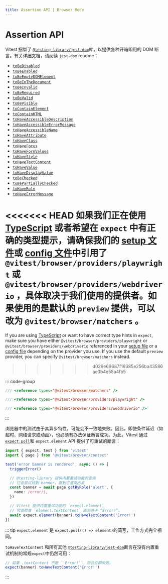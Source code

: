 ```yaml
---
title: Assertion API | Browser Mode
---
```


# Assertion API

Vitest 捆绑了 [`@testing-library/jest-dom`](https://github.com/testing-library/jest-dom)库，以提供各种开箱即用的 DOM 断言。有关详细文档，请阅读 `jest-dom` readme：

- [`toBeDisabled`](https://github.com/testing-library/jest-dom#toBeDisabled)
- [`toBeEnabled`](https://github.com/testing-library/jest-dom#toBeEnabled)
- [`toBeEmptyDOMElement`](https://github.com/testing-library/jest-dom#toBeEmptyDOMElement)
- [`toBeInTheDocument`](https://github.com/testing-library/jest-dom#toBeInTheDocument)
- [`toBeInvalid`](https://github.com/testing-library/jest-dom#toBeInvalid)
- [`toBeRequired`](https://github.com/testing-library/jest-dom#toBeRequired)
- [`toBeValid`](https://github.com/testing-library/jest-dom#toBeValid)
- [`toBeVisible`](https://github.com/testing-library/jest-dom#toBeVisible)
- [`toContainElement`](https://github.com/testing-library/jest-dom#toContainElement)
- [`toContainHTML`](https://github.com/testing-library/jest-dom#toContainHTML)
- [`toHaveAccessibleDescription`](https://github.com/testing-library/jest-dom#toHaveAccessibleDescription)
- [`toHaveAccessibleErrorMessage`](https://github.com/testing-library/jest-dom#toHaveAccessibleErrorMessage)
- [`toHaveAccessibleName`](https://github.com/testing-library/jest-dom#toHaveAccessibleName)
- [`toHaveAttribute`](https://github.com/testing-library/jest-dom#toHaveAttribute)
- [`toHaveClass`](https://github.com/testing-library/jest-dom#toHaveClass)
- [`toHaveFocus`](https://github.com/testing-library/jest-dom#toHaveFocus)
- [`toHaveFormValues`](https://github.com/testing-library/jest-dom#toHaveFormValues)
- [`toHaveStyle`](https://github.com/testing-library/jest-dom#toHaveStyle)
- [`toHaveTextContent`](https://github.com/testing-library/jest-dom#toHaveTextContent)
- [`toHaveValue`](https://github.com/testing-library/jest-dom#toHaveValue)
- [`toHaveDisplayValue`](https://github.com/testing-library/jest-dom#toHaveDisplayValue)
- [`toBeChecked`](https://github.com/testing-library/jest-dom#toBeChecked)
- [`toBePartiallyChecked`](https://github.com/testing-library/jest-dom#toBePartiallyChecked)
- [`toHaveRole`](https://github.com/testing-library/jest-dom#toHaveRole)
- [`toHaveErrorMessage`](https://github.com/testing-library/jest-dom#toHaveErrorMessage)

<<<<<<< HEAD
如果我们正在使用 [TypeScript](/guide/browser/#typescript) 或者希望在 `expect` 中有正确的类型提示，请确保我们的 [setup 文件](/config/#setupfile)或 [config 文件](/config/file)中引用了 `@vitest/browser/providers/playwright` 或 `@vitest/browser/providers/webdriverio` ，具体取决于我们使用的提供者。如果使用的是默认的 `preview` 提供，可以改为 `@vitest/browser/matchers` 。
=======
If you are using [TypeScript](/guide/browser/#typescript) or want to have correct type hints in `expect`, make sure you have either `@vitest/browser/providers/playwright` or `@vitest/browser/providers/webdriverio` referenced in your [setup file](/config/#setupfile) or a [config file](/config/) depending on the provider you use. If you use the default `preview` provider, you can specify `@vitest/browser/matchers` instead.
>>>>>>> d029e69687f16385e256ba43586ae3b4e55a4fb5

::: code-group
```ts [preview]
/// <reference types="@vitest/browser/matchers" />
```
```ts [playwright]
/// <reference types="@vitest/browser/providers/playwright" />
```
```ts [webdriverio]
/// <reference types="@vitest/browser/providers/webdriverio" />
```
:::

浏览器中的测试由于其异步特性，可能会不一致地失败。因此，即使条件延迟（如超时、网络请求或动画），也必须有办法保证断言成功。为此，Vitest 通过 [`expect.poll`](/api/expect#poll)和 `expect.element` API 提供了可重试的断言：

```ts
import { expect, test } from 'vitest'
import { page } from '@vitest/browser/context'

test('error banner is rendered', async () => {
  triggerError()

  // @testing-library 提供内置重试功能的查询
  // 它会尝试找到 banner，直到它渲染出来
  const banner = await page.getByRole('alert', {
    name: /error/i,
  })

  // Vitest 提供内置重试功能的 `expect.element`
  // 它会检查 `element.textContent` 直到等于 “Error!”。
  await expect.element(banner).toHaveTextContent('Error!')
})
```

::: tip
`expect.element` 是 `expect.poll(() => element)`的简写，工作方式完全相同。

`toHaveTextContent` 和所有其他 [`@testing-library/jest-dom`](https://github.com/testing-library/jest-dom)断言在没有内置重试机制的常规`expect`中仍然可用：

```ts
// 如果 .textContent 不是 `'Error!'`，则会立即失败。
expect(banner).toHaveTextContent('Error!')
```
:::
